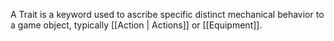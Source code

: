 A Trait is a keyword used to ascribe specific distinct mechanical behavior to a game object, typically [[Action | Actions]] or [[Equipment]].
